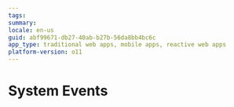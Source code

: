 ```yaml
---
tags: 
summary: 
locale: en-us
guid: abf99671-db27-40ab-b27b-56da8bb4bc6c
app_type: traditional web apps, mobile apps, reactive web apps
platform-version: o11
---
```


# System Events
